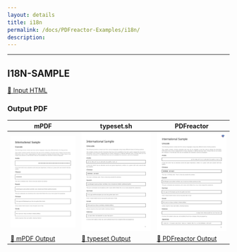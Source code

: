 ```yaml
---
layout: details
title: i18n
permalink: /docs/PDFreactor-Examples/i18n/
description: 
---
```




<hr />

## I18N-SAMPLE

[📄 Input HTML](/html/PDFreactor%20Examples/i18n/i18n-sample.html)

### Output PDF

| mPDF | typeset.sh | PDFreactor |
|---------|---------|---------|
| ![mPDF Preview](mpdf__html_PDFreactor_Examples_i18n_i18n-sample.html.png) | ![typeset Preview](typeset__html_PDFreactor_Examples_i18n_i18n-sample.html.png) | ![PDFreactor Preview](pdfreactor__html_PDFreactor_Examples_i18n_i18n-sample.html.png) |
| [📕 mPDF Output](mpdf__html_PDFreactor_Examples_i18n_i18n-sample.html.pdf) | [📕 typeset Output](typeset__html_PDFreactor_Examples_i18n_i18n-sample.html.pdf) | [📕 PDFreactor Output](pdfreactor__html_PDFreactor_Examples_i18n_i18n-sample.html.pdf) |


